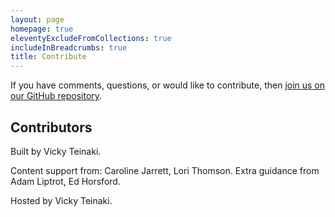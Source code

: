 ```yaml
---
layout: page
homepage: true
eleventyExcludeFromCollections: true
includeInBreadcrumbs: true
title: Contribute
---
```



If you have comments, questions, or would like to contribute, then [join us on our GitHub repository](https://github.com/vickytnz/xgov-accessibility).

## Contributors

Built by Vicky Teinaki.

Content support from: Caroline Jarrett, Lori Thomson. Extra guidance from Adam Liptrot, Ed Horsford.

Hosted by Vicky Teinaki.
